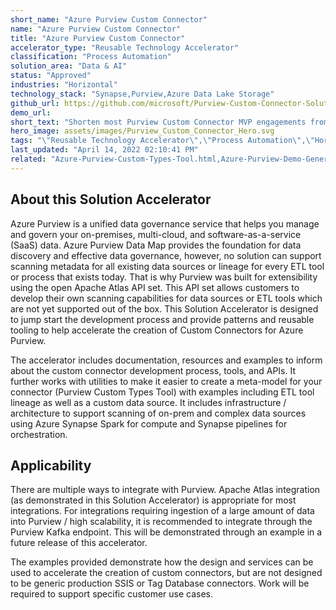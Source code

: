 ```yaml
---
short_name: "Azure Purview Custom Connector"
name: "Azure Purview Custom Connector"
title: "Azure Purview Custom Connector"
accelerator_type: "Reusable Technology Accelerator"
classification: "Process Automation"
solution_area: "Data & AI"
status: "Approved"
industries: "Horizontal"
technology_stack: "Synapse,Purview,Azure Data Lake Storage"
github_url: https://github.com/microsoft/Purview-Custom-Connector-Solution-Accelerator
demo_url: 
short_text: "Shorten most Purview Custom Connector MVP engagements from 4-6 weeks to 1-2 weeks."
hero_image: assets/images/Purview_Custom_Connector_Hero.svg
tags: "\"Reusable Technology Accelerator\",\"Process Automation\",\"Horizontal\",\"Synapse\",\"Purview\",\"Azure Data Lake Storage\""
last_updated: "April 14, 2022 02:10:41 PM"
related: "Azure-Purview-Custom-Types-Tool.html,Azure-Purview-Demo-Generator.html,Azure-Purview-ML-Lineage.html,Azure-Purview-Workshop.html"
---
```

## About this Solution Accelerator

Azure Purview is a unified data governance service that helps you manage and govern your on-premises, multi-cloud, and software-as-a-service (SaaS) data. Azure Purview Data Map provides the foundation for data discovery and effective data governance, however, no solution can support scanning metadata for all existing data sources or lineage for every ETL tool or process that exists today. That is why Purview was built for extensibility using the open Apache Atlas API set. This API set allows customers to develop their own scanning capabilities for data sources or ETL tools which are not yet supported out of the box. This Solution Accelerator is designed to jump start the development process and provide patterns and reusable tooling to help accelerate the creation of Custom Connectors for Azure Purview.

The accelerator includes documentation, resources and examples to inform about the custom connector development process, tools, and APIs. It further works with utilities to make it easier to create a meta-model for your connector (Purview Custom Types Tool) with examples including ETL tool lineage as well as a custom data source. It includes infrastructure / architecture to support scanning of on-prem and complex data sources using Azure Synapse Spark for compute and Synapse pipelines for orchestration.

## Applicability

There are multiple ways to integrate with Purview. Apache Atlas integration (as demonstrated in this Solution Accelerator) is appropriate for most integrations. For integrations requiring ingestion of a large amount of data into Purview / high scalability, it is recommended to integrate through the Purview Kafka endpoint. This will be demonstrated through an example in a future release of this accelerator.

The examples provided demonstrate how the design and services can be used to accelerate the creation of custom connectors, but are not designed to be generic production SSIS or Tag Database connectors. Work will be required to support specific customer use cases.
